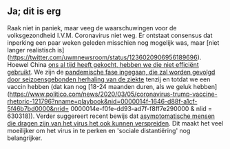 ## Ja; dit is erg 

Raak niet in paniek, maar veeg de waarschuwingen voor de volksgezondheid I.V.M. Coronavirus niet weg. Er ontstaat consensus dat inperking een paar weken geleden misschien nog mogelijk was, maar [niet langer realistisch is] (https://twitter.com/uwmnewsroom/status/1236020906956189696). Hoewel China [ons al tijd heeft gekocht, hebben we die niet efficiënt gebruikt](https://twitter.com/florian_krammer/status/1236344865924972545). We zijn de [pandemische fase ingegaan, die zal worden gevolgd door seizoensgebonden herhaling van de ziekte](https://twitter.com/NAChristakis/status/1235983934187544578) tenzij en totdat we een vaccin hebben (dat kan nog [18-24 maanden duren, als we geluk hebben](https://www.politico.com/news/2020/03/05/coronavirus-trump-vaccine-rhetoric-121796?nname=playbook&nid=0000014f-1646-d88f-a1cf-5f46b7bd0000&nrid= 0000014e-f0fe-dd93-ad7f-f8ff7e290000 & nlid = 630318)). 
Verder suggereert recent bewijs dat [asymptomatische mensen die dragen zijn van het virus het ook kunnen verspreiden](https://www.cnn.com/2020/03/14/health/coronavirus-asymptomatic-spread/index.html). Dit maakt het veel moeilijker om het virus in te perken en 'sociale distantiëring' nog belangrijker. 
